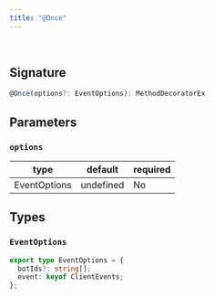 ```yaml
---
title: "@Once"
---
```


<br/>

## Signature

```ts
@Once(options?: EventOptions): MethodDecoratorEx 
```

## Parameters

### `options`

| type      | default | required |
| --------- | ------- | -------- |
| EventOptions | undefined     | No      |

## Types

### `EventOptions`

```ts
export type EventOptions = {
  botIds?: string[];
  event: keyof ClientEvents;
};
```